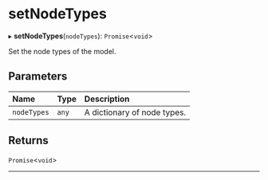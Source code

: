 # setNodeTypes


▸ **setNodeTypes**(`nodeTypes`): `Promise`\<`void`\>

Set the node types of the model.

## Parameters

| Name | Type | Description |
| :------ | :------ | :------ |
| `nodeTypes` | `any` | A dictionary of node types. |

## Returns

`Promise`\<`void`\>

___
